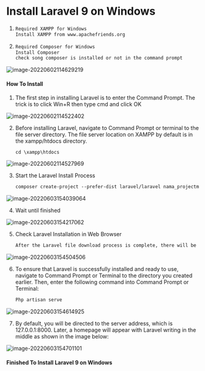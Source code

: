 # Install Laravel 9 on Windows

1. ```markdown
   Required XAMPP for Windows
   Install XAMPP from www.apachefriends.org
   ```


2. ```markdown
   Required Composer for Windows
   Install Composer
   check song composer is installed or not in the command prompt
   ```

![image-20220602114629219](https://user-images.githubusercontent.com/93067781/171827541-42f2bb67-c7a4-40a0-a6d5-fa767d45072b.png)

#### How To Install

1. The first step in installing Laravel is to enter the Command Prompt. The trick is to click Win+R then type cmd and click OK

![image-20220602114522402](https://user-images.githubusercontent.com/93067781/171827422-0131cc9e-db36-4b74-9109-871ec2d72137.png)

2. Before installing Laravel, navigate to Command Prompt or terminal to the file server directory. The file server location on XAMPP by default is in the xampp/htdocs directory.

   ```markdown
   cd \xampp\htdocs
   ```

![image-20220602114527969](https://user-images.githubusercontent.com/93067781/171827518-f3b1c17e-ea26-419e-81b6-0e9ef35c30f5.png)

3. Start the Laravel Install Process

   ```markdown
   composer create-project --prefer-dist laravel/laravel nama_projectmu(rohman)
   ```

![image-20220603154039064](https://user-images.githubusercontent.com/93067781/171827568-bb5976a2-df93-43b0-9751-7f9ff5e36b31.png)

4. Wait until finished

![image-20220603154217062](https://user-images.githubusercontent.com/93067781/171827592-31bcbdf3-7032-4d77-aff0-1db48bc7b3bb.png)

5. Check Laravel Installation in Web Browser

   ```markdown
   After the Laravel file download process is complete, there will be a new folder in the file server directory with a name according to the project name that you previously specified in the /xampp/htdocs folder.
   ```

![image-20220603154504506](https://user-images.githubusercontent.com/93067781/171827628-482dddcd-2b98-4b5a-9ac6-c01db123123a.png)

6. To ensure that Laravel is successfully installed and ready to use, navigate to Command Prompt or Terminal to the directory you created earlier. Then, enter the following command into Command Prompt or Terminal:

   ```markdown
   Php artisan serve
   ```

![image-20220603154614925](https://user-images.githubusercontent.com/93067781/171827652-3cc8b835-e587-4781-8556-56e5bcdd1a24.png)

7.  By default, you will be directed to the server address, which is 127.0.0.1:8000. Later, a homepage will appear with Laravel writing in the middle as shown in the image below:

![image-20220603154701101](https://user-images.githubusercontent.com/93067781/171827668-4f3704fb-2cbf-47bd-a4b6-f274f23b826d.png)

#### **Finished To Install Laravel 9 on Windows**
